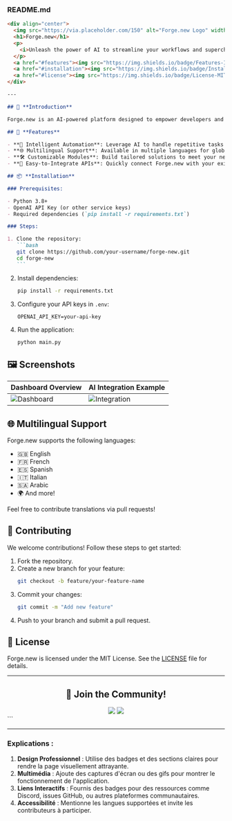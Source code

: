 ### **README.md**

````markdown
<div align="center">
  <img src="https://via.placeholder.com/150" alt="Forge.new Logo" width="150">
  <h1>Forge.new</h1>
  <p>
    <i>Unleash the power of AI to streamline your workflows and supercharge innovation!</i>
  </p>
  <a href="#features"><img src="https://img.shields.io/badge/Features-Included-success?style=for-the-badge"></a>
  <a href="#installation"><img src="https://img.shields.io/badge/Installation-Easy-blue?style=for-the-badge"></a>
  <a href="#license"><img src="https://img.shields.io/badge/License-MIT-green?style=for-the-badge"></a>
</div>

---

## 🌟 **Introduction**

Forge.new is an AI-powered platform designed to empower developers and creators to automate tasks, improve efficiency, and build innovative solutions. With its modular and multilingual design, it's perfect for projects of any size.

## 🚀 **Features**

- **🔧 Intelligent Automation**: Leverage AI to handle repetitive tasks effortlessly.
- **🌐 Multilingual Support**: Available in multiple languages for global accessibility.
- **🛠️ Customizable Modules**: Build tailored solutions to meet your needs.
- **🔗 Easy-to-Integrate APIs**: Quickly connect Forge.new with your existing tools and workflows.

## 📦 **Installation**

### Prerequisites:

- Python 3.8+
- OpenAI API Key (or other service keys)
- Required dependencies (`pip install -r requirements.txt`)

### Steps:

1. Clone the repository:
   ```bash
   git clone https://github.com/your-username/forge-new.git
   cd forge-new
   ```
````

2. Install dependencies:
   ```bash
   pip install -r requirements.txt
   ```
3. Configure your API keys in `.env`:

   ```
   OPENAI_API_KEY=your-api-key
   ```

4. Run the application:
   ```bash
   python main.py
   ```

## 🖼️ **Screenshots**

| Dashboard Overview                                | AI Integration Example                              |
| ------------------------------------------------- | --------------------------------------------------- |
| ![Dashboard](https://via.placeholder.com/500x300) | ![Integration](https://via.placeholder.com/500x300) |

## 🌐 **Multilingual Support**

Forge.new supports the following languages:

- 🇬🇧 English
- 🇫🇷 French
- 🇪🇸 Spanish
- 🇮🇹 Italian
- 🇸🇦 Arabic
- 🌍 And more!

Feel free to contribute translations via pull requests!

## 🤝 **Contributing**

We welcome contributions! Follow these steps to get started:

1. Fork the repository.
2. Create a new branch for your feature:
   ```bash
   git checkout -b feature/your-feature-name
   ```
3. Commit your changes:
   ```bash
   git commit -m "Add new feature"
   ```
4. Push to your branch and submit a pull request.

## 📜 **License**

Forge.new is licensed under the MIT License. See the [LICENSE](./LICENSE) file for details.

---

<div align="center">
  <h2>🌟 Join the Community!</h2>
  <a href="https://discord.gg/your-link"><img src="https://img.shields.io/badge/Discord-Join%20Us-blueviolet?style=for-the-badge&logo=discord"></a>
  <a href="https://github.com/your-username/forge-new/issues"><img src="https://img.shields.io/badge/Report%20Issues-red?style=for-the-badge"></a>
</div>
```

---

### **Explications :**

1. **Design Professionnel** : Utilise des badges et des sections claires pour rendre la page visuellement attrayante.
2. **Multimédia** : Ajoute des captures d'écran ou des gifs pour montrer le fonctionnement de l'application.
3. **Liens Interactifs** : Fournis des badges pour des ressources comme Discord, issues GitHub, ou autres plateformes communautaires.
4. **Accessibilité** : Mentionne les langues supportées et invite les contributeurs à participer.

